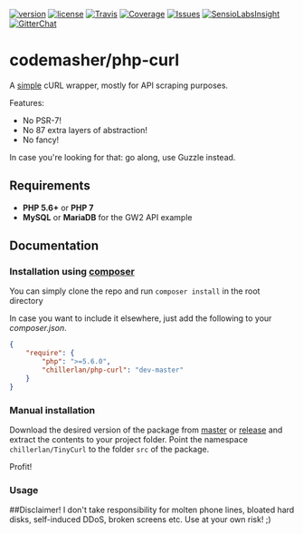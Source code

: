 [![version][packagist-badge]][packagist]
[![license][license-badge]][license]
[![Travis][travis-badge]][travis]
[![Coverage][coverage-badge]][coverage]
[![Issues][issue-badge]][issues]
[![SensioLabsInsight][sensio-badge]][sensio]
[![GitterChat][gitter-badge]][gitter]

[packagist-badge]: https://img.shields.io/packagist/v/chillerlan/php-curl.svg?style=flat-square
[packagist]: https://packagist.org/packages/chillerlan/php-curl
[license-badge]: https://img.shields.io/packagist/l/chillerlan/php-curl.svg?style=flat-square
[license]: https://github.com/codemasher/php-curl/blob/master/LICENSE
[travis-badge]: https://img.shields.io/travis/codemasher/php-curl.svg?style=flat-square
[travis]: https://travis-ci.org/codemasher/php-curl
[coverage-badge]: https://img.shields.io/codecov/c/github/codemasher/php-curl.svg?style=flat-square
[coverage]: https://codecov.io/github/codemasher/php-curl
[issue-badge]: https://img.shields.io/github/issues/codemasher/php-curl.svg?style=flat-square
[issues]: https://github.com/codemasher/php-curl/issues
[sensio-badge]: https://img.shields.io/sensiolabs/i/efcadc7a-c386-4c1b-916d-fc8e1ad7075b.svg?style=flat-square
[sensio]: https://insight.sensiolabs.com/projects/efcadc7a-c386-4c1b-916d-fc8e1ad7075b
[gitter-badge]: https://img.shields.io/gitter/room/nwjs/nw.js.svg?style=flat-square
[gitter]: https://gitter.im/codemasher/php-curl

# codemasher/php-curl
A [simple](https://twitter.com/andrey_butov/status/654035612513796096) cURL wrapper, mostly for API scraping purposes.

Features:

 - No PSR-7!
 - No 87 extra layers of abstraction!
 - No fancy!
   
In case you're looking for that: go along, use Guzzle instead. 

## Requirements
- **PHP 5.6+** or **PHP 7**
- **MySQL** or **MariaDB** for the GW2 API example

## Documentation
### Installation using [composer](https://getcomposer.org)
You can simply clone the repo and run `composer install` in the root directory

In case you want to include it elsewhere, just add the following to your *composer.json*.
```json
{
	"require": {
		"php": ">=5.6.0",
		"chillerlan/php-curl": "dev-master"
	}
}
```

### Manual installation
Download the desired version of the package from [master](https://github.com/codemasher/php-curl/archive/master.zip) or 
[release](https://github.com/codemasher/php-curl/releases) and extract the contents to your project folder. 
Point the namespace `chillerlan/TinyCurl` to the folder `src` of the package.

Profit!

### Usage

##Disclaimer!
I don't take responsibility for molten phone lines, bloated hard disks, self-induced DDoS, broken screens etc. Use at your own risk! ;)
